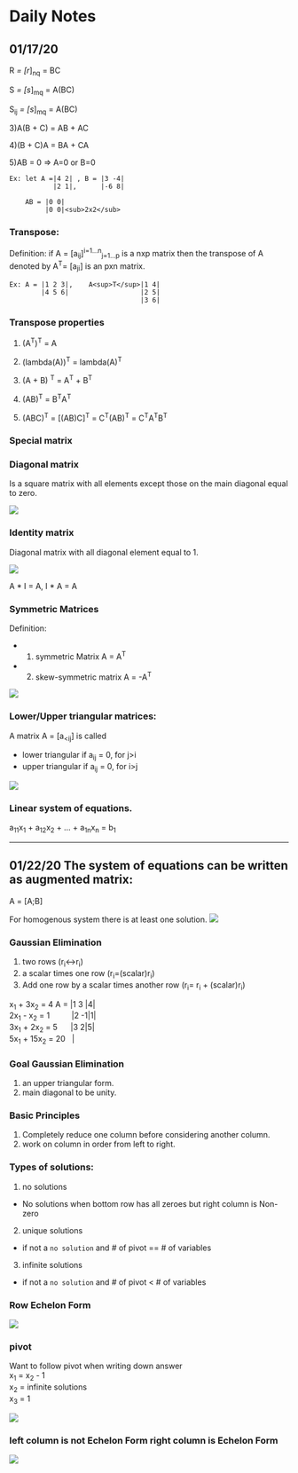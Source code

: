 # Daily Notes

## 01/17/20
R<sup>*</sup> = [r<sup>*</sup>]<sub>nq</sub> = BC

S<sup>*</sup> = [s<sup>*</sup>]<sub>mq</sub> = A(BC)

S<sub>ij</sub><sup>*</sup> = [s<sup>*</sup>]<sub>mq</sub> = A(BC)


3)A(B + C) = AB + AC

4)(B + C)A = BA + CA

5)AB = 0 => A=0 or B=0

    Ex: let A =|4 2| , B = |3 -4|
               |2 1|,      |-6 8|

        AB = |0 0|
             |0 0|<sub>2x2</sub>

### Transpose:
Definition: if A = [a<sub>ij</sub>]<sup>i=1...n</sup><sub>j=1...p</sub> is a nxp matrix then the transpose of A denoted by A<sup>T</sup>= [a<sub>ji</sub>] is an pxn matrix.

    Ex: A = |1 2 3|,    A<sup>T</sup>|1 4|
            |4 5 6|                  |2 5|
                                     |3 6|

### Transpose properties
1) (A<sup>T</sup>)<sup>T</sup> = A

2) 	(lambda(A))<sup>T</sup> = lambda(A)<sup>T</sup>

3) (A + B) <sup>T</sup> = A<sup>T</sup> + B<sup>T</sup>

4) (AB)<sup>T</sup> = B<sup>T</sup>A<sup>T</sup>

5) (ABC)<sup>T</sup> = [(AB)C]<sup>T</sup> = C<sup>T</sup>(AB)<sup>T</sup> = C<sup>T</sup>A<sup>T</sup>B<sup>T</sup>

### Special matrix


### Diagonal matrix
Is a square matrix with all elements except those on the main diagonal equal to zero.

![](./../photos/diagonal.png)

### Identity matrix
Diagonal matrix with all diagonal element equal to 1.

![](./../photos/identitymatrix.png)

A * I = A, I * A = A

### Symmetric Matrices
Definition:

- 1) symmetric Matrix A = A<sup>T</sup>
- 2) skew-symmetric matrix A = -A<sup>T</sup>

![](./../photos/symmetricmatrix.jpg)

### Lower/Upper triangular matrices:

A matrix A = [a<sub><ij</sub>] is called
 - lower triangular if a<sub>ij</sub> = 0, for j>i
 - upper triangular if a<sub>ij</sub> = 0, for i>j

 ![](./../photos/triangularmatrix.png)

### Linear system of equations.

a<sub>11</sub>x<sub>1</sub> + a<sub>12</sub>x<sub>2</sub> + ... + a<sub>1n</sub>x<sub>n</sub> = b<sub>1</sub>

---

## 01/22/20 The system of equations can be written as augmented matrix:

A = [A;B]

For homogenous system there is at least one solution.
![](./../photos/homogenous-system.jpg)

### Gaussian Elimination
1. two rows (r<sub>i</sub><->r<sub>i</sub>)
2. a scalar times one row (r<sub>i</sub>=(scalar)r<sub>i</sub>)
3. Add one row by a scalar times another row (r<sub>i</sub>= r<sub>i</sub> + (scalar)r<sub>i</sub>)

x<sub>1</sub> + 3x<sub>2</sub> = 4 A = |1 3 |4| <br>
2x<sub>1</sub> - x<sub>2</sub> = 1 &nbsp; &nbsp; &nbsp; &nbsp;&nbsp; |2 -1|1| <br>
3x<sub>1</sub> + 2x<sub>2</sub> = 5&nbsp; &nbsp; &nbsp;&nbsp;|3  2|5|<br>
5x<sub>1</sub> + 15x<sub>2</sub> = 20&nbsp;&nbsp;&nbsp;|

### Goal Gaussian Elimination

1. an upper triangular form.
2. main diagonal to be unity.

### Basic Principles

1. Completely reduce one column before considering another column.
2. work on column in order from left to right.

### Types of solutions:
1. no solutions
* No solutions when bottom row has all zeroes but right column is Non-zero
2. unique solutions
* if not a `no solution` and # of pivot == # of variables
3. infinite solutions
* if not a `no solution` and # of pivot < # of variables

### Row Echelon Form
![](./../photos/Row-Echelon-Form.png)

### pivot
Want to follow pivot when writing down answer<br>
x<sub>1</sub> = x<sub>2</sub> - 1<br>
x<sub>2</sub> = infinite solutions<br>
x<sub>3</sub> = 1

![](./../photos/pivot.jpg)


### left column is not Echelon Form right column is Echelon Form

![](./../photos/class-echelon-form.jpg)
